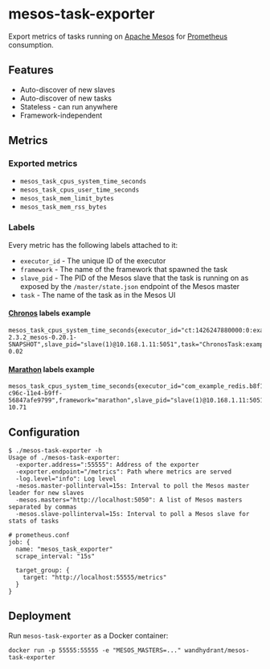 # mesos-task-exporter

Export metrics of tasks running on [Apache Mesos](http://mesos.apache.org/) for [Prometheus](http://prometheus.io/) consumption.

## Features

* Auto-discover of new slaves
* Auto-discover of new tasks
* Stateless - can run anywhere
* Framework-independent

## Metrics

### Exported metrics

* `mesos_task_cpus_system_time_seconds`
* `mesos_task_cpus_user_time_seconds`
* `mesos_task_mem_limit_bytes`
* `mesos_task_mem_rss_bytes`

### Labels

Every metric has the following labels attached to it:

* `executor_id` - The unique ID of the executor
* `framework` - The name of the framework that spawned the task
* `slave_pid` - The PID of the Mesos slave that the task is running on as exposed by the `/master/state.json` endpoint of the Mesos master
* `task` - The name of the task as in the Mesos UI

#### [Chronos](https://github.com/mesos/chronos) labels example

```
mesos_task_cpus_system_time_seconds{executor_id="ct:1426247880000:0:examplejob:",framework="chronos-2.3.2_mesos-0.20.1-SNAPSHOT",slave_pid="slave(1)@10.168.1.11:5051",task="ChronosTask:examplejob"} 0.02
```

#### [Marathon](https://github.com/mesosphere/marathon) labels example

```
mesos_task_cpus_system_time_seconds{executor_id="com_example_redis.b8f17462-c96c-11e4-b9ff-56847afe9799",framework="marathon",slave_pid="slave(1)@10.168.1.11:5051",task="redis.example.com"} 10.71
```

## Configuration

```
$ ./mesos-task-exporter -h
Usage of ./mesos-task-exporter:
  -exporter.address=":55555": Address of the exporter
  -exporter.endpoint="/metrics": Path where metrics are served
  -log.level="info": Log level
  -mesos.master-pollinterval=15s: Interval to poll the Mesos master leader for new slaves
  -mesos.masters="http://localhost:5050": A list of Mesos masters separated by commas
  -mesos.slave-pollinterval=15s: Interval to poll a Mesos slave for stats of tasks
```

```
# prometheus.conf
job: {
  name: "mesos_task_exporter"
  scrape_interval: "15s"

  target_group: {
    target: "http://localhost:55555/metrics"
  }
}
```

## Deployment

Run `mesos-task-exporter` as a Docker container:

```
docker run -p 55555:55555 -e "MESOS_MASTERS=..." wandhydrant/mesos-task-exporter
```
